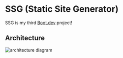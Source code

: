 # SSG (Static Site Generator)

SSG is my third [Boot.dev](https://www.boot.dev) project!

## Architecture

![architecture diagram](content/architecture.png)

